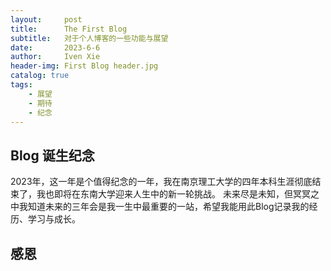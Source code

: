 ```yaml
---
layout:     post
title:      The First Blog
subtitle:   对于个人博客的一些功能与展望
date:       2023-6-6
author:     Iven Xie
header-img: First Blog header.jpg
catalog: true
tags:
    - 展望
    - 期待
    - 纪念
---
```

## Blog 诞生纪念
2023年，这一年是个值得纪念的一年，我在南京理工大学的四年本科生涯彻底结束了，我也即将在东南大学迎来人生中的新一轮挑战。
未来尽是未知，但冥冥之中我知道未来的三年会是我一生中最重要的一站，希望我能用此Blog记录我的经历、学习与成长。
## 感恩